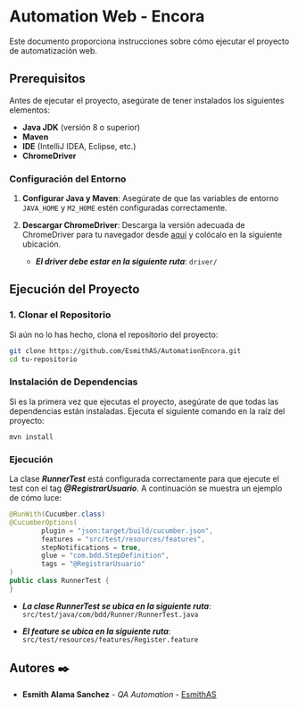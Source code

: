 # Automation Web - Encora

Este documento proporciona instrucciones sobre cómo ejecutar el proyecto de automatización web.

## Prerequisitos

Antes de ejecutar el proyecto, asegúrate de tener instalados los siguientes elementos:

- **Java JDK** (versión 8 o superior)
- **Maven**
- **IDE** (IntelliJ IDEA, Eclipse, etc.)
- **ChromeDriver**

### Configuración del Entorno

1. **Configurar Java y Maven**:
   Asegúrate de que las variables de entorno `JAVA_HOME` y `M2_HOME` estén configuradas correctamente.

2. **Descargar ChromeDriver**:
   Descarga la versión adecuada de ChromeDriver para tu navegador desde [aquí](https://developer.chrome.com/docs/chromedriver/downloads?hl=es-419) y colócalo en la siguiente ubicación.

   - ***El driver debe estar en la siguiente ruta***:
   `driver/`

## Ejecución del Proyecto

### 1. Clonar el Repositorio

Si aún no lo has hecho, clona el repositorio del proyecto:

```bash
git clone https://github.com/EsmithAS/AutomationEncora.git
cd tu-repositorio
```

### Instalación de Dependencias

Si es la primera vez que ejecutas el proyecto, asegúrate de que todas las dependencias están instaladas. Ejecuta el siguiente comando en la raíz del proyecto:

```
mvn install
```

### Ejecución

La clase ***RunnerTest*** está configurada correctamente para que ejecute el test con el tag ***@RegistrarUsuario***. A continuación se muestra un ejemplo de cómo luce:

```java
@RunWith(Cucumber.class)
@CucumberOptions(
        plugin = "json:target/build/cucumber.json",
        features = "src/test/resources/features",
        stepNotifications = true,
        glue = "com.bdd.StepDefinition",
        tags = "@RegistrarUsuario"
)
public class RunnerTest {
}
```
- ***La clase RunnerTest se ubica en la siguiente ruta***:
  `src/test/java/com/bdd/Runner/RunnerTest.java`

- ***El feature se ubica en la siguiente ruta***:
  `src/test/resources/features/Register.feature`

## Autores ✒️

* **Esmith Alama Sanchez** - *QA Automation* - [EsmithAS](https://github.com/EsmithAS)